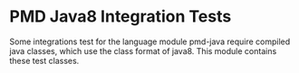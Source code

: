 # PMD Java8 Integration Tests

Some integrations test for the language module pmd-java require
compiled java classes, which use the class format of java8.
This module contains these test classes.
